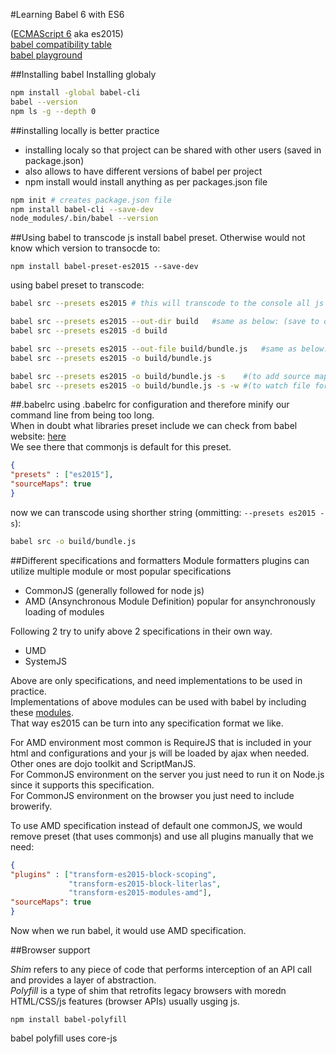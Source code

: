 #Learning Babel 6 with ES6 

([ECMAScript 6](http://es6-features.org/) aka es2015)    
[babel compatibility table](http://kangax.github.io/compat-table/es6/#babel)     
[babel playground](http://babeljs.io/repl/)    


##Installing babel
Installing globaly 
```bash
npm install -global babel-cli 
babel --version
npm ls -g --depth 0
```

##installing locally is better practice
- installing localy so that project can be shared with other users (saved in package.json)   
- also allows to have different versions of babel per project   
- npm install would install anything as per packages.json file   
```bash
npm init # creates package.json file
npm install babel-cli --save-dev 
node_modules/.bin/babel --version 
```

##Using babel to transcode js
install babel preset. Otherwise would not know which version to transocde to: 
```
npm install babel-preset-es2015 --save-dev 
```

using babel preset to transcode: 
```bash
babel src --presets es2015 # this will transcode to the console all js files in this directory

babel src --presets es2015 --out-dir build   #same as below: (save to output directory)
babel src --presets es2015 -d build 

babel src --presets es2015 --out-file build/bundle.js   #same as below: 
babel src --presets es2015 -o build/bundle.js 

babel src --presets es2015 -o build/bundle.js -s    #(to add source map file - good for debugging) 
babel src --presets es2015 -o build/bundle.js -s -w #(to watch file for changes ) 
```

##.babelrc
using .babelrc for configuration and therefore minify our command line from being too long.        
When in doubt what libraries preset include we can check from babel website: [here](http://babeljs.io/docs/plugins/preset-es2015/)    
We see there that commonjs is default for this preset.    
```json
{ 
"presets" : ["es2015"], 
"sourceMaps": true 
} 
```
now we can transcode using shorther string (ommitting: `--presets es2015 -s`): 
```bash
babel src -o build/bundle.js 
```


##Different specifications and formatters
Module formatters plugins can utilize multiple module or most popular specifications    
- CommonJS (generally followed for node js)   
- AMD (Ansynchronous Module Definition) popular for ansynchronously loading of modules    

Following 2 try to unify above 2 specifications in their own way.     
- UMD   
- SystemJS   

Above are only specifications, and need implementations to be used in practice.   
Implementations of above modules can be used with babel by including these [modules](http://babeljs.io/docs/plugins/#modules).   
That way es2015 can be turn into any specification format we like.   

For AMD environment most common is RequireJS that is included in your html and configurations and your js will be loaded by ajax when needed. Other ones are dojo toolkit and ScriptManJS.   
For CommonJS environment on the server you just need to run it on Node.js since it supports this specification.   
For CommonJS environment on the browser you just need to include browerify.   

To use AMD specification instead of default one commonJS, we would remove preset (that uses commonjs) and use all plugins manually that we need:  
```json
{ 
"plugins" : ["transform-es2015-block-scoping", 
             "transform-es2015-block-literlas",
             "transform-es2015-modules-amd"], 
"sourceMaps": true 
} 
```
Now when we run babel, it would use AMD specification.

##Browser support

*Shim* refers to any piece of code that performs interception of an API call and provides a layer of abstraction.    
*Polyfill* is a type of shim that retrofits legacy browsers with moredn HTML/CSS/js features (browser APIs) usually usging js.    

```
npm install babel-polyfill
```
babel polyfill uses core-js









